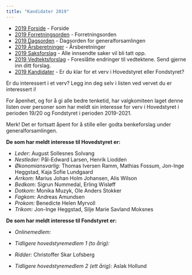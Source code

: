 ```yaml
---
title: "Kandidater 2019"
---
```


* [2019 Forside](/wiki/online/generalforsamlingen/genfors2019)   - Forside
* [2019 Forretningsorden](/wiki/online/generalforsamlingen/genfors2019/forretningsorden) - Forretningsorden
* [2019 Dagsorden](/wiki/online/generalforsamlingen/genfors2019/dagsorden) - Dagsorden for generalforsamlingen
* [2019 Årsberetninger](/wiki/online/generalforsamlingen/genfors2019/aarsberetninger) - Årsberetninger
* [2019 Saksforslag](/wiki/online/generalforsamlingen/genfors2019/saksforslag) - Alle innsendte saker vil bli tatt opp.
* [2019 Vedtektsforslag](/wiki/online/generalforsamlingen/genfors2019/vedtekstforslag) - Foreslåtte endringer til vedtektene. Send gjerne inn ditt forslag.
* [2019 Kandidater](/wiki/online/generalforsamlingen/genfors2019/valg) - Er du klar for et verv i Hovedstyret eller Fondstyret? 

Er du interessert i et verv? Legg inn deg selv i listen ved vervet du er interessert i!

For åpenhet, og for å gi alle bedre tenketid, har valgkomiteen laget denne listen over personer som har meldt sin interesse for verv i Hovedstyret i perioden 19/20 og Fondstyret i perioden 2019-2021. 

Merk! Det er fortsatt åpent for å stille eller godta benkeforslag under generalforsamlingen.  

**De som har meldt interesse til Hovedstyret er:**

* *Leder:* August Sollesnes Solvang
* *Nestleder:* Pål-Edward Larsen, Henrik Liodden
* *Økonomiansvarlig:* Thomas Iversen Ramm, Mathias Fossum, Jon-Inge Heggstad, Kaja Sofie Lundgaard
* *Arrkom:* Marius Johan Holm Johansen, Alis Wilson
* *Bedkom:* Sigrun Nummedal, Erling Wisløff
* *Dotkom:* Monika Muzyk, Ole Anders Stokker
* *Fagkom:* Andreas Amundsen
* *Prokom:* Benedicte Helen Myrvoll 
* *Trikom:* Jon-Inge Heggstad, Silje Marie Savland Moksnes

**De som har meldt interesse til Fondstyret er:**

* *Onlinemedlem:* 
* *Tidligere hovedstyremedlem 1 (to årig):*  
* *Ridder:* Christoffer Skar Lofsberg

* *Tidligere hovedstyremedlem 2 (ett årig):* Aslak Hollund